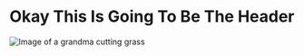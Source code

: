 # Okay This Is Going To Be The Header
![Image of a grandma cutting grass](https://img.freepik.com/free-photo/grandma-taking-care-plants-garden_23-2149518819.jpg?w=996&t=st=1694872217~exp=1694872817~hmac=20b29362681aebc150ef970009b99d49b1bc521503042352a14fde2c3a6e3cd6)
